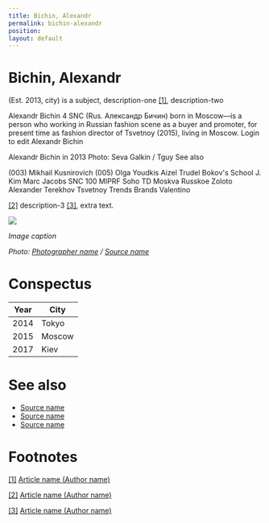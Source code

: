 ```yaml
---
title: Bichin, Alexandr
permalink: bichin-alexandr
position:
layout: default
---
```


# Bichin, Alexandr

(Est. 2013, city) is a subject, description-one <span id="a1">[\[1\]](#f1)</span>, description-two

Alexandr Bichin 4 SNC (Rus. Александр Бичин) born in Moscow—is a person who working in Russian fashion scene as a buyer and promoter, for present time as fashion director of Tsvetnoy (2015), living in Moscow. Login to edit Alexandr Bichin



Alexandr Bichin in 2013
Photo: Seva Galkin / Tguy
See also

(003) Mikhail Kusnirovich
(005) Olga Youdkis
Aizel Trudel
Bokov's School
J. Kim
Marc Jacobs
SNC 100 MIPRF
Soho
TD Moskva
Russkoe Zoloto
Alexander Terekhov
Tsvetnoy
Trends Brands
Valentino


<span id="a2">[\[2\]](#f2)</span> description-3 <span id="a3">[\[3\]](#f3)</span>, extra text.

![](/images/image-name.jpg)

*Image caption*

*Photo: [Photographer name](http://example.net/) / [Source name](http://example.net/)*

# Conspectus

|Year|City|
|----|---------|
|2014|Tokyo|
|2015|Moscow|
|2017|Kiev|

# See also

- [Source name](http://example.net/)
- [Source name](http://example.net/)
- [Source name](http://example.net/)

# Footnotes

[[1]](#a1) <span id="f1"></span> [Article name (Author name)](http://example.net/article)

[[2]](#a2) <span id="f2"></span> [Article name (Author name)](http://example.net/article)

[[3]](#a3) <span id="f3"></span> [Article name (Author name)](http://example.net/article)
